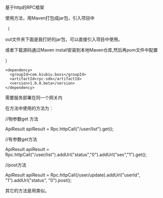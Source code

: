 基于http的RPC框架

使用方法，用Maven打包成jar包，引入项目中

（

out文件夹下面是我打好的jar包，可以直接引入项目中使用。

或者下载源码通过Maven install安装到本地Maven仓库,然后再pom文件中配置

）



    <dependency>
      <groupId>com.biubiu.boss</groupId>
      <artifactId>rpc-sdk</artifactId>
      <version>1.0.0.beta</version>
    </dependency>


需要服务部署在同一个网关内


在方法中使用的方法为：

//物参数get 方法

ApiResult apiResult = Rpc.httpCall("/user/list").get();

//有参数get方法

ApiResult apiResult = Rpc.httpCall("/user/list").addUrl("status","0").addUrl("sex","1").get();

//post方法

ApiResult apiResult = Rpc.httpCall(/user/update).addUrl("userId", "1").addUrl("status", "0").post();

其它的方法是用类似。
